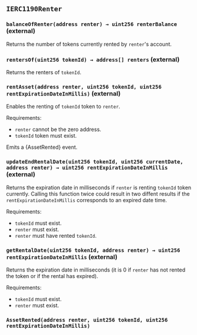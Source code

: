 ## `IERC1190Renter`






### `balanceOfRenter(address renter) → uint256 renterBalance` (external)



Returns the number of tokens currently rented by ``renter``'s account.

### `rentersOf(uint256 tokenId) → address[] renters` (external)



Returns the renters of `tokenId`.

### `rentAsset(address renter, uint256 tokenId, uint256 rentExpirationDateInMillis)` (external)



Enables the renting of `tokenId` token to `renter`.

Requirements:

- `renter` cannot be the zero address.
- `tokenId` token must exist.

Emits a {AssetRented} event.

### `updateEndRentalDate(uint256 tokenId, uint256 currentDate, address renter) → uint256 rentExpirationDateInMillis` (external)



Returns the expiration date in milliseconds if `renter` is renting `tokenId` token currently.
Calling this function twice could result in two diffent results if the `rentExpirationDateInMillis` corresponds to
an expired date time.

Requirements:

- `tokenId` must exist.
- `renter` must exist.
- `renter` must have rented `tokenId`.

### `getRentalDate(uint256 tokenId, address renter) → uint256 rentExpirationDateInMillis` (external)



Returns the expiration date in milliseconds (it is 0 if `renter`
has not rented the token or if the rental has expired).

Requirements:

- `tokenId` must exist.
- `renter` must exist.


### `AssetRented(address renter, uint256 tokenId, uint256 rentExpirationDateInMillis)`







